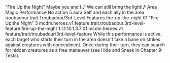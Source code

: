 <ability>
  <name>&quot;Fire Up the Night&quot;</name>
  <flavor>Maybe you and I ♪ We can still bring the light!♪</flavor>
  <keywords>
    <keyword>Area</keyword>
    <keyword>Magic</keyword>
    <keyword>Performance</keyword>
  </keywords>
  <type>No action</type>
  <distance>5 aura</distance>
  <target>Self and each ally in the area</target>
  <metadata>
    <class>troubadour</class>
    <feature_type>trait</feature_type>
    <file_dpath>Troubadour/3rd-Level Features</file_dpath>
    <item_id>fire-up-the-night</item_id>
    <item_index>01</item_index>
    <item_name>&quot;Fire Up the Night&quot;</item_name>
    <level>3</level>
    <scc>mcdm.heroes.v1:feature.trait.troubadour.3rd-level-feature:fire-up-the-night</scc>
    <scdc>1.1.1:10.1.3.7:01</scdc>
    <source>mcdm.heroes.v1</source>
    <type>feature/trait/troubadour/3rd-level-feature</type>
  </metadata>
  <effects>
    <effect type="mundane">While this performance is active, each target who starts their turn in the area doesn&apos;t take a bane on strikes against creatures with concealment. Once during their turn, they can search for hidden creatures as a free maneuver (see Hide and Sneak in Chapter 9: Tests).</effect>
  </effects>
</ability>
